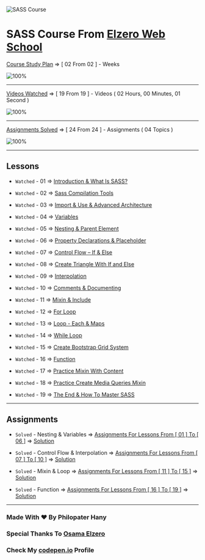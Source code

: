 ![SASS Course](https://i.ibb.co/GxHhcwG/lg9jjgv3nj383ykkjxew.jpg)

# SASS Course From [Elzero Web School](https://elzero.org/)

[Course Study Plan](https://elzero.org/study/sass-2021-study-plan/) => [ 02 From 02 ] - Weeks

![100%](https://progress-bar.dev/100/?title=Done)

---

[Videos Watched](https://www.youtube.com/playlist?list=PLDoPjvoNmBAzlpyFHOaB3b-eubmF0TAV2) => [ 19 From 19 ] - Videos ( 02 Hours, 00 Minutes, 01 Second )

![100%](https://progress-bar.dev/100/?title=Watched)

---

[Assignments Solved](https://elzero.org/category/assignments/sass-assignments/) => [ 24 From 24 ] - Assignments ( 04 Topics )

![100%](https://progress-bar.dev/100/?title=Solved)

---

## Lessons

-   `Watched` - 01 => [Introduction & What Is SASS?](https://github.com/PhilopaterHany/SASS-Course/blob/main/Lessons/01%20-%20Introduction%20and%20What%20Is%20SASS.scss)

-   `Watched` - 02 => [Sass Compilation Tools](https://github.com/PhilopaterHany/SASS-Course/blob/main/Lessons/02%20-%20Sass%20Compilation%20Tools.scss)

-   `Watched` - 03 => [Import & Use & Advanced Architecture](https://github.com/PhilopaterHany/SASS-Course/blob/main/Lessons/03%20-%20Import%20And%20Use%20And%20Advanced%20Architecture.scss)

-   `Watched` - 04 => [Variables](https://github.com/PhilopaterHany/SASS-Course/blob/main/Lessons/04%20-%20Variables.scss)

-   `Watched` - 05 => [Nesting & Parent Element](https://github.com/PhilopaterHany/SASS-Course/blob/main/Lessons/05%20-%20Nesting%20And%20Parent%20Element.scss)

-   `Watched` - 06 => [Property Declarations & Placeholder](https://github.com/PhilopaterHany/SASS-Course/blob/main/Lessons/06%20-%20Property%20Declarations%20And%20Placeholder.scss)

-   `Watched` - 07 => [Control Flow – If & Else](https://github.com/PhilopaterHany/SASS-Course/blob/main/Lessons/07%20-%20Control%20Flow%20%E2%80%93%20If%20Else.scss)

-   `Watched` - 08 => [Create Triangle With If and Else](https://github.com/PhilopaterHany/SASS-Course/blob/main/Lessons/08%20-%20Create%20Triangle%20With%20If%20and%20Else.scss)

-   `Watched` - 09 => [Interpolation](https://github.com/PhilopaterHany/SASS-Course/blob/main/Lessons/09%20-%20Interpolation.scss)

-   `Watched` - 10 => [Comments & Documenting](https://github.com/PhilopaterHany/SASS-Course/blob/main/Lessons/10%20-%20Comments%20And%20Documenting.scss)

-   `Watched` - 11 => [Mixin & Include](https://github.com/PhilopaterHany/SASS-Course/blob/main/Lessons/11%20-%20Mixin%20And%20Include.scss)

-   `Watched` - 12 => [For Loop](https://github.com/PhilopaterHany/SASS-Course/blob/main/Lessons/12%20-%20Loop%20%E2%80%93%20For.scss)

-   `Watched` - 13 => [Loop - Each & Maps](https://github.com/PhilopaterHany/SASS-Course/blob/main/Lessons/13%20-%20Loop%20%E2%80%93%20Each%20And%20Maps.scss)

-   `Watched` - 14 => [While Loop](https://github.com/PhilopaterHany/SASS-Course/blob/main/Lessons/14%20-%20Loop%20%E2%80%93%20While.scss)

-   `Watched` - 15 => [Create Bootstrap Grid System](https://github.com/PhilopaterHany/SASS-Course/blob/main/Lessons/15%20-%20Create%20Bootstrap%20Grid%20System.scss)

-   `Watched` - 16 => [Function](https://github.com/PhilopaterHany/SASS-Course/blob/main/Lessons/16%20-%20Function.scss)

-   `Watched` - 17 => [Practice Mixin With Content](https://github.com/PhilopaterHany/SASS-Course/blob/main/Lessons/17%20-%20Practice%20Mixin%20With%20Content.scss)

-   `Watched` - 18 => [Practice Create Media Queries Mixin](https://github.com/PhilopaterHany/SASS-Course/blob/main/Lessons/18%20-%20Practice%20Create%20Media%20Queries%20Mixin.scss)

-   `Watched` - 19 => [The End & How To Master SASS](https://github.com/PhilopaterHany/SASS-Course/blob/main/Lessons/19%20-%20The%20End%20And%20How%20To%20Master%20SASS.scss)

---

## Assignments

-   `Solved` - Nesting & Variables => [Assignments For Lessons From [ 01 ] To [ 06 ]](https://elzero.org/sass-2021-assignments-lesson-1-to-6/) => [Solution](https://github.com/PhilopaterHany/SASS-Course/tree/main/Assignments/Assignments%20From%20%5B%2001%20%5D%20To%20%5B%2006%20%5D)

-   `Solved` - Control Flow & Interpolation => [Assignments For Lessons From [ 07 ] To [ 10 ]](https://elzero.org/sass-2021-assignments-lesson-7-to-10/) => [Solution](https://github.com/PhilopaterHany/SASS-Course/tree/main/Assignments/Assignments%20From%20%5B%2007%20%5D%20To%20%5B%2010%20%5D)

-   `Solved` - Mixin & Loop => [Assignments For Lessons From [ 11 ] To [ 15 ]](https://elzero.org/sass-2021-assignments-lesson-11-to-15/) => [Solution](https://github.com/PhilopaterHany/SASS-Course/tree/main/Assignments/Assignments%20From%20%5B%2011%20%5D%20To%20%5B%2015%20%5D)

-   `Solved` - Function => [Assignments For Lessons From [ 16 ] To [ 19 ]](https://elzero.org/sass-2021-assignments-lesson-16-to-19/) => [Solution](https://github.com/PhilopaterHany/SASS-Course/tree/main/Assignments/Assignments%20From%20%5B%2016%20%5D%20To%20%5B%2019%20%5D)

---

### Made With :heart: By Philopater Hany

### Special Thanks To [Osama Elzero](https://www.youtube.com/user/OsamaElzero)

### Check My [codepen.io](https://codepen.io/Rafay12/collections/?grid_type=list) Profile
